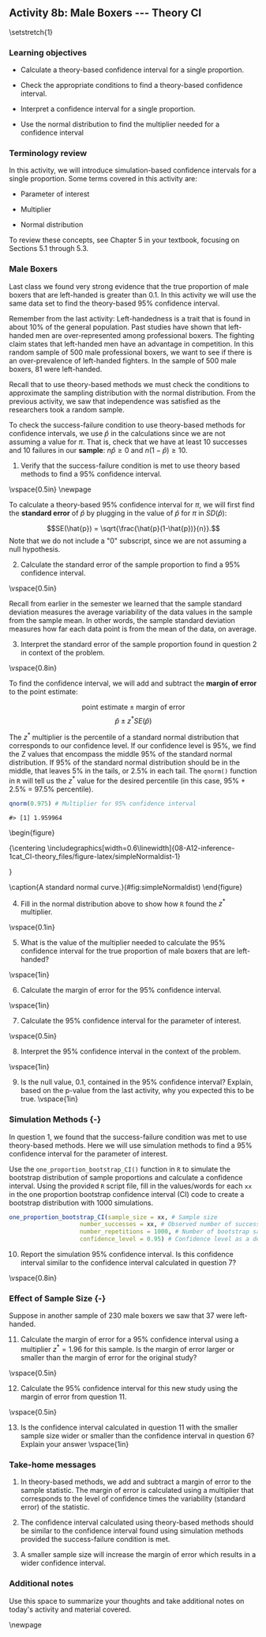 ## Activity 8b:  Male Boxers --- Theory CI

\setstretch{1}

### Learning objectives

* Calculate a theory-based confidence interval for a single proportion.

* Check the appropriate conditions to find a theory-based confidence interval.

* Interpret a confidence interval for a single proportion.

* Use the normal distribution to find the multiplier needed for a confidence interval

### Terminology review

In this activity, we will introduce simulation-based confidence intervals for a single proportion. Some terms covered in this activity are:

* Parameter of interest

* Multiplier

* Normal distribution

To review these concepts, see Chapter 5 in your textbook, focusing on Sections 5.1 through 5.3.

### Male Boxers

Last class we found very strong evidence that the true proportion of male boxers that are left-handed is greater than 0.1.  In this activity we will use the same data set to find the theory-based 95\% confidence interval.

Remember from the last activity: Left-handedness is a trait that is found in about 10\% of the general population. Past studies have shown that left-handed men are over-represented among professional boxers. The fighting claim states that left-handed men have an advantage in competition.  In this random sample of 500 male professional boxers, we want to see if there is an over-prevalence of left-handed fighters.  In the sample of 500 male boxers, 81 were left-handed.

Recall that to use theory-based methods we must check the conditions to approximate the sampling distribution with the normal distribution.  From the previous activity, we saw that independence was satisfied as the researchers took a random sample.

To check the success-failure condition to use theory-based methods for confidence intervals, we use $\hat{p}$ in the calculations since we are not assuming a value for $\pi$. That is, check that we have at least 10 successes and 10 failures in our **sample**:  $n\hat{p} \geq 0$  and $n(1-\hat{p}) \geq 10$.

1.  Verify that the success-failure condition is met to use theory based methods to find a 95\% confidence interval.  

\vspace{0.5in}
\newpage

To calculate a theory-based 95\% confidence interval for $\pi$, we will first find the **standard error** of $\hat{p}$ by plugging in the value of $\hat{p}$ for $\pi$ in $SD(\hat{p})$:

$$SE(\hat{p}) = \sqrt{\frac{\hat{p}(1-\hat{p})}{n}}.$$
Note that we do not include a "0" subscript, since we are not assuming a null hypothesis. 

2.  Calculate the standard error of the sample proportion to find a 95\% confidence interval.

\vspace{0.5in}

Recall from earlier in the semester we learned that the sample standard deviation measures the average variability of the data values in the sample from the sample mean.  In other words, the sample standard deviation measures how far each data point is from the mean of the data, on average.  

3.  Interpret the standard error of the sample proportion found in question 2 in context of the problem.

\vspace{0.8in}


To find the confidence interval, we will add and subtract the **margin of error** to the point estimate:

$$\text{point estimate}\pm\text{margin of error}$$
$$\hat{p}\pm z^* SE(\hat{p})$$

The $z^*$ multiplier is the percentile of a standard normal distribution that corresponds to our confidence level. If our confidence level is 95\%, we find the Z values that encompass the middle 95\% of the standard normal distribution.  If 95\% of the standard normal distribution should be in the middle, that leaves 5\% in the tails, or 2.5\% in each tail.  The `qnorm()` function in `R` will tell us the $z^*$ value for the desired percentile (in this case, 95\% + 2.5\% = 97.5\% percentile). 


```r
qnorm(0.975) # Multiplier for 95% confidence interval
```

```
#> [1] 1.959964
```

\begin{figure}

{\centering \includegraphics[width=0.6\linewidth]{08-A12-inference-1cat_CI-theory_files/figure-latex/simpleNormaldist-1} 

}

\caption{A standard normal curve.}(\#fig:simpleNormaldist)
\end{figure}

4. Fill in the normal distribution above to show how `R` found the $z^*$ multiplier.

\vspace{0.1in}

5.  What is the value of the multiplier needed to calculate the 95\% confidence interval for the true proportion of male boxers that are left-handed?

\vspace{1in}

6.  Calculate the margin of error for the 95\% confidence interval.

\vspace{1in}

7.  Calculate the 95\% confidence interval for the parameter of interest.

\vspace{0.5in}

8.  Interpret the 95\% confidence interval in the context of the problem.

\vspace{1in}

9. Is the null value, 0.1, contained in the 95\% confidence interval?  Explain, based on the p-value from the last activity, why you expected this to be true.
\vspace{1in}

### Simulation Methods {-}

In question 1, we found that the success-failure condition was met to use theory-based methods.  Here we will use simulation methods to find a 95\% confidence interval for the parameter of interest.

Use the `one_proportion_bootstrap_CI()` function in `R` to simulate the bootstrap distribution of sample proportions and calculate a confidence interval. Using the provided `R` script file, fill in the values/words for each `xx` in the one proportion bootstrap confidence interval (CI) code to create a bootstrap distribution with 1000 simulations. 


```r
one_proportion_bootstrap_CI(sample_size = xx, # Sample size
                    number_successes = xx, # Observed number of successes
                    number_repetitions = 1000, # Number of bootstrap samples to use
                    confidence_level = 0.95) # Confidence level as a decimal
```

10. Report the simulation 95\% confidence interval.  Is this confidence interval similar to the confidence interval calculated in question 7?

\vspace{0.8in}


### Effect of Sample Size {-}

Suppose in another sample of 230 male boxers we saw that 37 were left-handed.

11.  Calculate the margin of error for a 95\% confidence interval using a multiplier $z^* = 1.96$ for this sample.  Is the margin of error larger or smaller than the margin of error for the original study?

\vspace{0.5in}

12.  Calculate the 95\% confidence interval for this new study using the margin of error from question 11.  

\vspace{0.5in}

13.  Is the confidence interval calculated in question 11 with the smaller sample size wider or smaller than the confidence interval in question 6?  Explain your answer
\vspace{1in}


### Take-home messages

1.  In theory-based methods, we add and subtract a margin of error to the sample statistic.  The margin of error is calculated using a multiplier that corresponds to the level of confidence times the variability (standard error) of the statistic.

2. The confidence interval calculated using theory-based methods should be similar to the confidence interval found using simulation methods provided the success-failure condition is met.

3.  A smaller sample size will increase the margin of error which results in a wider confidence interval. 

### Additional notes

Use this space to summarize your thoughts and take additional notes on today's activity and material covered.


\newpage
